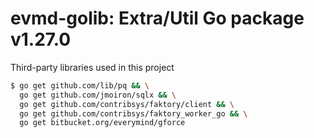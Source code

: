# evmd-golib: Extra/Util Go package v1.27.0

Third-party libraries used in this project

```bash
$ go get github.com/lib/pq && \
  go get github.com/jmoiron/sqlx && \
  go get github.com/contribsys/faktory/client && \
  go get github.com/contribsys/faktory_worker_go && \
  go get bitbucket.org/everymind/gforce
```

